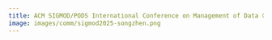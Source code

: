 ```yaml
---
title: ACM SIGMOD/PODS International Conference on Management of Data（SIGMOD 2025）, Berlin, German.
image: images/comm/sigmod2025-songzhen.png
---
```


<!-- ---
title: International Conference on Data Engineering, ICDE 2024, Utrecht, Netherlands.
image: images/comm/icde2024.jpg
---

---
title: ACM SIGMOD/PODS International Conference on Management of Data（SIGMOD 2024）, Santiago, Chile.
image: images/comm/sigmod2024-songzhen.png
--- -->